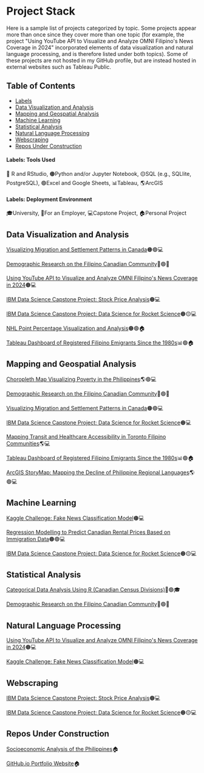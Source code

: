 # Project Stack
<p>Here is a sample list of projects categorized by topic. Some projects appear more than once since they cover more than one topic (for example, the project "Using YouTube API to Visualize and Analyze OMNI Filipino's News Coverage in 2024" incorporated elements of data visualization and natural language processing, and is therefore listed under both topics). Some of these projects are not hosted in my GitHub profile, but are instead hosted in external websites such as Tableau Public.</p>

## Table of Contents
* [Labels](#labels-tools-used)
* [Data Visualization and Analysis](#data-visualization-and-analysis)
* [Mapping and Geospatial Analysis](#mapping-and-geospatial-analysis)
* [Machine Learning](#machine-learning)
* [Statistical Analysis](#statistical-analysis)
* [Natural Language Processing](#natural-language-processing)
* [Webscraping](#webscraping)
* [Repos Under Construction](#repos-under-construction)

#### Labels: Tools Used
🔵 R and RStudio, 🟠Python and/or Jupyter Notebook, 🟡SQL (e.g., SQLlite, PostgreSQL), 🟢Excel and Google Sheets, 📊Tableau, 🌎ArcGIS

#### Labels: Deployment Environment
🎓University, 💼For an Employer, 💻Capstone Project, 🏠Personal Project


## Data Visualization and Analysis
<a href="https://github.com/Francis-Calingo/Visualizing-Migration-in-Canada"> Visualizing Migration and Settlement Patterns in Canada</a>🟠🟢💻

<a href="https://github.com/Francis-Calingo/ELECTIONS-CANADA-RESEARCH-PROJECT-Filipino-Canadian-Demographic-Report"> Demographic Research on the Filipino Canadian Community</a>🔵🟢💼

<a href="https://github.com/Francis-Calingo/YouTube-API-Analysis-OMNI-Filipino-News"> Using YouTube API to Visualize and Analyze OMNI Filipino's News Coverage in 2024</a>🟠💻

<a href="https://github.com/Francis-Calingo/IBM-Capstone-1"> IBM Data Science Capstone Project: Stock Price Analysis</a>🟠💻

<a href="https://github.com/Francis-Calingo/IBM-Capstone-2"> IBM Data Science Capstone Project: Data Science for Rocket Science</a>🟠🟡💻

<a href="https://github.com/Francis-Calingo/NHL-POINT-PERCENTAGE-ANALYSIS"> NHL Point Percentage Visualization and Analysis</a>🟠🟢🏠

<a href="https://public.tableau.com/app/profile/francis.emmanuel.calingo/viz/DataonRegisteredFilipinoEmigrantsSincethe1980s/Dashboard1"> Tableau Dashboard of Registered Filipino Emigrants Since the 1980s</a>📊🟢🏠


## Mapping and Geospatial Analysis
<a href="https://github.com/Francis-Calingo/Philippines-Poverty-Choropleth-Map"> Choropleth Map Visualizing Poverty in the Philippines</a>🌎🟢💻

<a href="https://github.com/Francis-Calingo/ELECTIONS-CANADA-RESEARCH-PROJECT-Filipino-Canadian-Demographic-Report"> Demographic Research on the Filipino Canadian Community</a>🔵🟢💼

<a href="https://github.com/Francis-Calingo/Visualizing-Migration-in-Canada"> Visualizing Migration and Settlement Patterns in Canada</a>🟠🟢💻

<a href="https://github.com/Francis-Calingo/IBM-Capstone-2"> IBM Data Science Capstone Project: Data Science for Rocket Science</a>🟠💻

<a href="https://github.com/Francis-Calingo/Transit-and-Healthcare-Accessibility-in-the-Toronto-Filipino-Communities"> Mapping Transit and Healthcare Accessibility in Toronto Filipino Communities</a>🌎💻

<a href="https://public.tableau.com/app/profile/francis.emmanuel.calingo/viz/DataonRegisteredFilipinoEmigrantsSincethe1980s/Dashboard1"> Tableau Dashboard of Registered Filipino Emigrants Since the 1980s</a>📊🟢🏠

<a href="https://storymaps.arcgis.com/stories/44ef21a201d04242942a9573d5d62919 "> ArcGIS StoryMap: Mapping the Decline of Philippine Regional Languages</a>🌎🟢💻

## Machine Learning
<a href="https://github.com/Francis-Calingo/Fake-News-Classification-Model-Kaggle"> Kaggle Challenge: Fake News Classification Model</a>🟠💻

<a href="https://github.com/Francis-Calingo/Canadian-Rental-Prices-and-Immigration-ML-Predictive-Model"> Regression Modelling to Predict Canadian Rental Prices Based on Immigration Data</a>🟠🟢💻

<a href="https://github.com/Francis-Calingo/IBM-Capstone-2"> IBM Data Science Capstone Project: Data Science for Rocket Science</a>🟠🟡💻

## Statistical Analysis
<a href="https://github.com/Francis-Calingo/CATEGORICAL-SOCIOECONOMIC-DATA-ANALYSIS-OF-CANADIAN-REGIONS"> Categorical Data Analysis Using R (Canadian Census Divisions)</a>🔵🟢🎓

<a href="https://github.com/Francis-Calingo/ELECTIONS-CANADA-RESEARCH-PROJECT-Filipino-Canadian-Demographic-Report"> Demographic Research on the Filipino Canadian Community</a>🔵🟢💼

## Natural Language Processing
<a href="https://github.com/Francis-Calingo/YouTube-API-Analysis-OMNI-Filipino-News"> Using YouTube API to Visualize and Analyze OMNI Filipino's News Coverage in 2024</a>🟠💻

<a href="https://github.com/Francis-Calingo/Fake-News-Classification-Model-Kaggle"> Kaggle Challenge: Fake News Classification Model</a>🟠💻

## Webscraping

<a href="https://github.com/Francis-Calingo/IBM-Capstone-1"> IBM Data Science Capstone Project: Stock Price Analysis</a>🟠💻

<a href="https://github.com/Francis-Calingo/IBM-Capstone-2"> IBM Data Science Capstone Project: Data Science for Rocket Science</a>🟠🟡💻


## Repos Under Construction
<a href="https://github.com/Francis-Calingo/Socioeconomic-Analysis-of-The-Philippines"> Socioeconomic Analysis of the Philippines</a>🏠

<a href="https://github.com/Francis-Calingo/Francis-Calingo.github.io"> GitHub.io Portfolio Website</a>🏠


